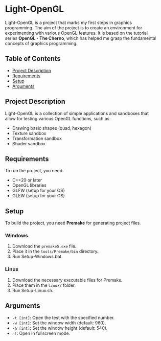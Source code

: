 # Light-OpenGL

Light-OpenGL is a project that marks my first steps in graphics programming. The aim of the project is to create an environment for experimenting with various OpenGL features. It is based on the tutorial series **OpenGL - The Cherno**, which has helped me grasp the fundamental concepts of graphics programming.

## Table of Contents

- [Project Description](#project-description)
- [Requirements](#requirements)
- [Setup](#setup)
- [Arguments](#arguments)


## Project Description

Light-OpenGL is a collection of simple applications and sandboxes that allow for testing various OpenGL functions, such as:

- Drawing basic shapes (quad, hexagon)
- Texture sandbox
- Transformation sandbox
- Shader sandbox

## Requirements

To run the project, you need:

- C++20 or later
- OpenGL libraries
- GLFW (setup for your OS)
- GLEW (setup for your OS)

## Setup

To build the project, you need **Premake** for generating project files.

### Windows

1. Download the `premake5.exe` file.
2. Place it in the `tools/Premake/bin` directory.
3. Run Setup-Windows.bat.

### Linux

1. Download the necessary executable files for Premake.
2. Place them in the `Linux/` folder.
3. Run Setup-Linux.sh.

## Arguments

- `-t [int]`: Open the test with the specified number.
- `-w [int]`: Set the window width (default: 960).
- `-h [int]`: Set the window height (default: 540).
- `-f`: Open in fullscreen mode.